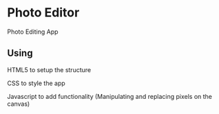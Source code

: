 # Photo Editor

Photo Editing App

## Using

HTML5 to setup the structure

CSS to style the app

Javascript to add functionality (Manipulating and replacing pixels on the canvas)
